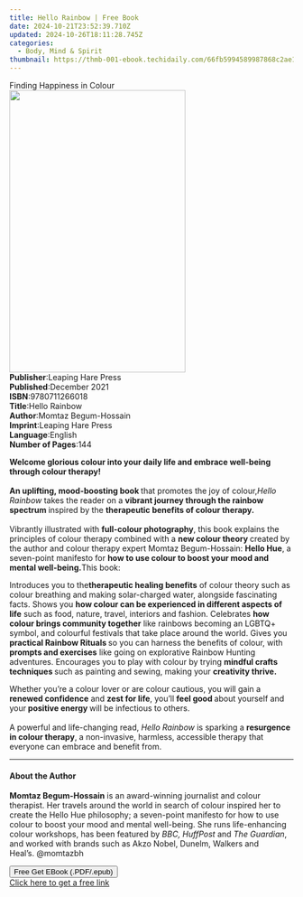 ```yaml
---
title: Hello Rainbow | Free Book
date: 2024-10-21T23:52:39.710Z
updated: 2024-10-26T18:11:28.745Z
categories:
  - Body, Mind & Spirit
thumbnail: https://thmb-001-ebook.techidaily.com/66fb5994589987868c2ae158330c3cf0a2a8c77a4b7251559fe731ea7f597dba.jpg
---
```

<main id="book-container">
  <div class="flex flex-col">
    <div class="book-brief flex-1 py-6 px-4 sm:p-6 md:py-10 md:px-8">
      <!-- brief-->
      <div class="book-brief-main">Finding Happiness in Colour</div>
    </div>
    <div
      class="book-meta-info flex-1 grid gap-4 col-start-1 col-end-3 row-start-1 sm:mb-6 sm:grid-cols-4 lg:gap-6 lg:col-start-2 lg:row-end-6 lg:row-span-6 lg:mb-0"
    >
      <div
        class="book-meta-info-left place-content-center mt-4 p-4 text-sm leading-6 col-start-2 col-span-2 dark:text-slate-400"
      >
        <img
          class="w-full h-500 object-cover rounded-lg sm:h-255 sm:col-span-2 lg:col-span-full"
          src="https://img-001-ebook.techidaily.com/a92c0e1022311f00716b21982c2f1b6c158656730f433e95c9068b87ae729344.jpg"
          alt=""
          width="312"
          height="500"
        />
      </div>
      <div
        class="book-meta-info-right mt-2 col-start-1 row-start-2 col-span-3 self-center"
      >
        <!-- meta data  -->
        <div class="flex flex-col px-4 md:px-8">
          <div class="flex-1">
            <strong>Publisher</strong>:<span class="px-2"
              >Leaping Hare Press</span
            >
          </div>
          <div class="flex-1">
            <strong>Published</strong>:<span class="px-2">December 2021</span>
          </div>
          <div class="flex-1">
            <strong>ISBN</strong>:<span class="px-2">9780711266018</span>
          </div>
          <div class="flex-1">
            <strong>Title</strong>:<span class="px-2">Hello Rainbow</span>
          </div>
          <div class="flex-1">
            <strong>Author</strong>:<span class="px-2"
              >Momtaz Begum-Hossain</span
            >
          </div>
          <div class="flex-1">
            <strong>Imprint</strong>:<span class="px-2"
              >Leaping Hare Press</span
            >
          </div>
          <div class="flex-1">
            <strong>Language</strong>:<span class="px-2">English</span>
          </div>
          <div class="flex-1">
            <strong>Number of Pages</strong>:<span class="px-2">144</span>
          </div>
        </div>
      </div>
    </div>
    <div class="book-description flex-1 py-6 px-4 sm:p-6 md:py-10 md:px-8">
      <div class="book-description-main">
        <div accordion-content="" id="description">
          <p>
            <b
              >Welcome glorious colour into your daily life and
              embrace&nbsp;well-being through&nbsp;colour therapy!</b
            ><br /><br /><b>An uplifting, mood-boosting book </b>that promotes
            the joy of colour,<b></b><i>Hello Rainbow</i> takes the reader on a
            <b>vibrant journey through the rainbow spectrum </b>inspired by the
            <b>therapeutic benefits of colour therapy. </b><br /><br />
            Vibrantly illustrated with <b>full-colour photography</b>, this
            book&nbsp;explains the principles of colour therapy combined with a
            <b>new colour theory </b>created by the author and colour therapy
            expert Momtaz Begum-Hossain: <b>Hello Hue</b>, a seven-point
            manifesto for
            <b>how to use colour to boost your mood and mental well-being.</b
            ><i></i>This book:
          </p>
          Introduces you to the<b></b><b>therapeutic healing benefits</b> of
          colour theory such as colour breathing and making solar-charged water,
          alongside fascinating facts. Shows you
          <b>how colour can be experienced in different aspects of life</b> such
          as food, nature, travel, interiors and fashion. Celebrates
          <b>how colour brings community together</b> like rainbows becoming an
          LGBTQ+ symbol, and colourful festivals that take place around the
          world. Gives you <b>practical Rainbow Rituals </b>so you can harness
          the benefits of colour, with <b>prompts and exercises</b> like going
          on explorative Rainbow Hunting adventures. Encourages you to play with
          colour by trying <b>mindful crafts techniques </b>such as painting and
          sewing, making your <b>creativity thrive.</b>
          <p>
            Whether you’re a colour lover or are colour cautious, you will gain
            a <b>renewed confidence</b> and <b>zest for life</b>, you’ll
            <b>feel good </b>about yourself and your<b> positive energy </b>will
            be infectious to others.<br /><br />
            A powerful and life-changing read, <i>Hello Rainbow</i> is sparking
            a <b>resurgence in colour therapy</b>, a non-invasive, harmless,
            accessible therapy that everyone can embrace and benefit from.
          </p>
        </div>
        <div class="accordion-fader"></div>
      </div>
    </div>
    <div class="book-excerpts flex-1 py-6 px-4 sm:p-6 md:py-10 md:px-8">
      <!-- excerpts-->
      <div class="book-excerpts-main">
        <hr />
        <h4 class="placeholder placeholder-heading">
          <span>About the Author</span>
        </h4>
        <p></p>
        <p>
          <b>Momtaz Begum-Hossain</b> is an award-winning journalist and colour
          therapist. Her travels around the world in search of colour inspired
          her to create the Hello Hue philosophy; a seven-point manifesto for
          how to use colour to boost your mood and mental well-being. She runs
          life-enhancing colour workshops, has been featured by
          <i>BBC, HuffPost</i> and <i>The Guardian</i>, and worked with brands
          such as Akzo Nobel, Dunelm, Walkers and Heal’s.&nbsp;@momtazbh
        </p>
        <p></p>
      </div>
    </div>
    <div
      class="book-about-author flex-1 py-6 px-4 sm:p-6 md:py-10 md:px-8"
    ></div>
    <div class="book-free-get flex-1 py-6 px-4 sm:p-6 md:py-10 md:px-8">
      <button
        id="btn-free-get"
        class="bg-blue-500 hover:bg-blue-700 text-white font-bold py-2 px-4 rounded"
      >
        Free Get EBook (.PDF/.epub)
      </button>
      <div id="countdown-display" class="px-2 text-lg mt-2"></div>
      <a
        id="free-link"
        class="hidden bg-blue-500 hover:bg-blue-700 text-white font-bold py-2 px-4 rounded"
        href="https://www.ebooks.com/en-us/book/210493275/hello-rainbow/momtaz-begum-hossain/"
        target="_blank"
        >Click here to get a free link</a
      >
    </div>
    <script>
      let countdownTime = 0;
      let countdownInterval = null;
      document
        .getElementById('btn-free-get')
        .addEventListener('click', startCountdown);
      function startCountdown() {
        countdownTime = new Date().getTime() + 60000 * 3;
        countdownInterval = setInterval(updateCountdown, 1000);
        document.getElementById('btn-free-get').disabled = true;
        document
          .getElementById('btn-free-get')
          .classList.add('bg-gray-500', 'cursor-not-allowed');
      }
      function updateCountdown() {
        let currentTime = new Date().getTime();
        let timeLeft = countdownTime - currentTime;
        let secondsLeft = Math.floor(timeLeft / 1000);
        document.getElementById('countdown-display').innerHTML =
          `Remaining time: ${secondsLeft} seconds.`;
        if (secondsLeft <= 0) {
          clearInterval(countdownInterval);
          document.getElementById('btn-free-get').classList.add('hidden');
          document.getElementById('free-link').classList.remove('hidden');
          document.getElementById('countdown-display').innerHTML = '';
        }
      }
    </script>
  </div>
</main>

<ins class="adsbygoogle"
      style="display:block"
      data-ad-client="ca-pub-7571918770474297"
      data-ad-slot="8358498916"
      data-ad-format="auto"
      data-full-width-responsive="true"></ins>
    